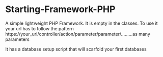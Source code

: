 # Starting-Framework-PHP
A simple lightweight PHP Framework. It is empty in the classes. To use it your url has to follow the pattern https://your_url/controller/action/parameter/parameter/.........as many parameters

It has a database setup script that will scarfold your first databases
